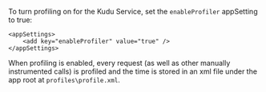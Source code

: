 To turn profiling on for the Kudu Service, set the `enableProfiler` appSetting to true:

    <appSettings>
        <add key="enableProfiler" value="true" />
    </appSettings>

When profiling is enabled, every request (as well as other manually instrumented calls) is profiled and the time is stored in an xml file under the app root at `profiles\profile.xml`.
